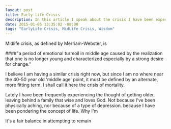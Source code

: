 ```yaml
---
layout: post
title: Early-life Crisis
description: In this article I speak about the crisis I have been experiencing of late.
date: 2015-01-05 13:35:02 -08:00
tags: "EarlyLife Crisis, MidLife Crisis, Wisdom"
---
```



Midlife crisis, as defined by Merriam-Webster, is 

####"a period of emotional turmoil in middle age caused by the realization that one is no longer young and characterized especially by a strong desire for change."

I believe I am having a similar crisis right now, but since I am no where near the 40-50 year old 'middle age' point, it must be defined by an alternate, more fitting term. I shall call it here the crisis of mortality.

Lately I have been frequently experiencing the thought of getting older, leaving behind a family that wise and loves God. Not because I've been physically aching, nor because of a type of depression. because I have been pondering the concept of life. Why I'm 

It's a fair balance in attempting to remain 